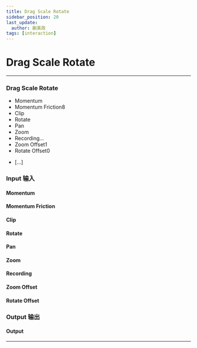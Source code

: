 ```yaml
---
title: Drag Scale Rotate
sidebar_position: 20
last_update:
  author: 蒯美政
tags: [interaction]
---
```


# Drag Scale Rotate

---

<div className="patch-container">
    <div className="patch processor">
        <h3>Drag Scale Rotate</h3>
        <ul className="inputs">
            <li>Momentum<span className="checkbox-off"></span></li>
            <li>Momentum Friction<span>8</span></li>
            <li>Clip<span className="checkbox-off"></span></li>
            <li>Rotate<span className="checkbox-off"></span></li>
            <li>Pan<span className="checkbox-off"></span></li>
            <li>Zoom<span className="checkbox-off"></span></li>
            <li>Recording<span>...</span></li>
            <li>Zoom Offset<span>1</span></li>
            <li>Rotate Offset<span>0</span></li>
        </ul>
        <ul className="outputs">
            <li><span>[...]</span></li>
        </ul>
    </div>
</div>

<div className="port-descriptions">
<div className="inputs">

### Input 输入

#### Momentum

#### Momentum Friction

#### Clip

#### Rotate

#### Pan

#### Zoom

#### Recording

#### Zoom Offset

#### Rotate Offset

</div>
<div className="outputs">

### Output 输出

#### Output

</div>
</div>

---
